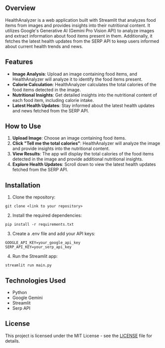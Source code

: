 ## Overview

HealthAnalyzer is a web application built with Streamlit that analyzes food items from images and provides insights into their nutritional content. It utilizes Google's Generative AI (Gemini Pro Vision API) to analyze images and extract information about food items present in them. Additionally, it fetches the latest health updates from the SERP API to keep users informed about current health trends and news.

## Features

- **Image Analysis**: Upload an image containing food items, and HealthAnalyzer will analyze it to identify the food items present.
- **Calorie Calculation**: HealthAnalyzer calculates the total calories of the food items detected in the image.
- **Nutritional Insights**: Get detailed insights into the nutritional content of each food item, including calorie intake.
- **Latest Health Updates**: Stay informed about the latest health updates and news fetched from the SERP API.

## How to Use

1. **Upload Image**: Choose an image containing food items.
2. **Click "Tell me the total calories"**: HealthAnalyzer will analyze the image and provide insights into the nutritional content.
3. **View Results**: The app will display the total calories of the food items detected in the image and provide additional nutritional insights.
4. **Explore Health Updates**: Scroll down to view the latest health updates fetched from the SERP API.

## Installation

1. Clone the repository:

```
git clone <link to your repository>
```

2. Install the required dependencies:

```
pip install -r requirements.txt
```

3. Create a .env file and add your API keys:
```
GOOGLE_API_KEY=your_google_api_key
SERP_API_KEY=your_serp_api_key
```

4. Run the Streamlit app:
```
streamlit run main.py
```

## Technologies Used
- Python
- Google Gemini
- Streamlit
- Serp API

## License
This project is licensed under the MIT License - see the [LICENSE](LICENSE) file for details.

